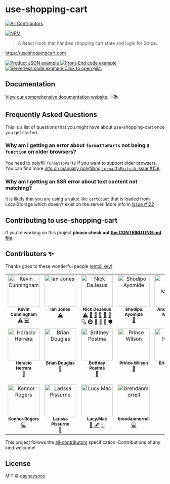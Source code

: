 # use-shopping-cart
<!-- ALL-CONTRIBUTORS-BADGE:START - Do not remove or modify this section -->
[![All Contributors](https://img.shields.io/badge/all_contributors-18-orange.svg?style=flat-square)](#contributors-)
<!-- ALL-CONTRIBUTORS-BADGE:END -->

[![NPM](https://img.shields.io/npm/v/use-shopping-cart.svg?style=flat-square)](https://www.npmjs.com/package/use-shopping-cart)

> A React Hook that handles shopping cart state and logic for Stripe.

https://useshoppingcart.com

[
![Product JSON example](/assets/products.png)
![Front-End code example](/assets/front-end.png)
![Serverless code example](/assets/serverless.png)
Click to open gist.
](https://gist.github.com/andria-dev/f4d395b104a06e8df44e009440247856)

## Documentation

[View our comprehensive documentation website.](https://useshoppingcart.com) ✨📚

## Frequently Asked Questions

This is a list of questions that you might have about use-shopping-cart once you get started.

### Why am I getting an error about `formatToParts` not being a `function` on older browsers?

You need to polyfill `formatToParts` if you want to support older browsers. You can find more [info on manually polyfilling `formatToParts` in issue #158](https://github.com/dayhaysoos/use-shopping-cart/issues/158).

### Why am I getting an SSR error about text content not matching?

It is likely that you are using a value like `cartCount` that is loaded from LocalStorage which doesn't exist on the server. More info in [issue #122](https://github.com/dayhaysoos/use-shopping-cart/issues/122)

## Contributing to use-shopping-cart

If you're working on this project **please check out
[the CONTRIBUTING.md file](https://github.com/dayhaysoos/use-shopping-cart/blob/master/use-shopping-cart/CONTRIBUTING.md)**.

## Contributors ✨

Thanks goes to these wonderful people ([emoji key](https://allcontributors.org/docs/en/emoji-key)):
<!-- ALL-CONTRIBUTORS-LIST:START - Do not remove or modify this section -->
<!-- prettier-ignore-start -->
<!-- markdownlint-disable -->
<table>
  <tbody>
    <tr>
      <td align="center" valign="top" width="14.28%"><a href="http://www.kevincunningham.co.uk"><img src="https://avatars3.githubusercontent.com/u/8320213?v=4?s=100" width="100px;" alt="Kevin Cunningham"/><br /><sub><b>Kevin Cunningham</b></sub></a><br /><a href="https://github.com/dayhaysoos/use-shopping-cart/commits?author=doingandlearning" title="Tests">⚠️</a> <a href="https://github.com/dayhaysoos/use-shopping-cart/commits?author=doingandlearning" title="Code">💻</a></td>
      <td align="center" valign="top" width="14.28%"><a href="https://ianjones.us/"><img src="https://avatars2.githubusercontent.com/u/4407263?v=4?s=100" width="100px;" alt="Ian Jones"/><br /><sub><b>Ian Jones</b></sub></a><br /><a href="https://github.com/dayhaysoos/use-shopping-cart/commits?author=theianjones" title="Tests">⚠️</a></td>
      <td align="center" valign="top" width="14.28%"><a href="https://github.com/dayhaysoos"><img src="https://avatars3.githubusercontent.com/u/1852675?v=4?s=100" width="100px;" alt="Nick DeJesus"/><br /><sub><b>Nick DeJesus</b></sub></a><br /><a href="https://github.com/dayhaysoos/use-shopping-cart/commits?author=dayhaysoos" title="Tests">⚠️</a> <a href="#blog-dayhaysoos" title="Blogposts">📝</a> <a href="#business-dayhaysoos" title="Business development">💼</a> <a href="https://github.com/dayhaysoos/use-shopping-cart/issues?q=author%3Adayhaysoos" title="Bug reports">🐛</a> <a href="#data-dayhaysoos" title="Data">🔣</a> <a href="https://github.com/dayhaysoos/use-shopping-cart/commits?author=dayhaysoos" title="Documentation">📖</a> <a href="#fundingFinding-dayhaysoos" title="Funding Finding">🔍</a> <a href="#infra-dayhaysoos" title="Infrastructure (Hosting, Build-Tools, etc)">🚇</a> <a href="#projectManagement-dayhaysoos" title="Project Management">📆</a> <a href="#question-dayhaysoos" title="Answering Questions">💬</a> <a href="https://github.com/dayhaysoos/use-shopping-cart/pulls?q=is%3Apr+reviewed-by%3Adayhaysoos" title="Reviewed Pull Requests">👀</a> <a href="#security-dayhaysoos" title="Security">🛡️</a></td>
      <td align="center" valign="top" width="14.28%"><a href="http://shodipoayomide.com"><img src="https://avatars2.githubusercontent.com/u/20538832?v=4?s=100" width="100px;" alt="Shodipo Ayomide"/><br /><sub><b>Shodipo Ayomide</b></sub></a><br /><a href="https://github.com/dayhaysoos/use-shopping-cart/commits?author=Developerayo" title="Documentation">📖</a></td>
      <td align="center" valign="top" width="14.28%"><a href="http://appbureauet.dk"><img src="https://avatars1.githubusercontent.com/u/167574?v=4?s=100" width="100px;" alt="Anders Bech Mellson"/><br /><sub><b>Anders Bech Mellson</b></sub></a><br /><a href="https://github.com/dayhaysoos/use-shopping-cart/commits?author=mellson" title="Code">💻</a></td>
      <td align="center" valign="top" width="14.28%"><a href="https://thorweb.dev"><img src="https://avatars0.githubusercontent.com/u/23213994?v=4?s=100" width="100px;" alt="Thor 雷神"/><br /><sub><b>Thor 雷神</b></sub></a><br /><a href="https://github.com/dayhaysoos/use-shopping-cart/commits?author=thorsten-stripe" title="Documentation">📖</a> <a href="https://github.com/dayhaysoos/use-shopping-cart/commits?author=thorsten-stripe" title="Code">💻</a> <a href="https://github.com/dayhaysoos/use-shopping-cart/commits?author=thorsten-stripe" title="Tests">⚠️</a></td>
      <td align="center" valign="top" width="14.28%"><a href="https://ryan.warner.codes"><img src="https://avatars2.githubusercontent.com/u/1595979?v=4?s=100" width="100px;" alt="Ryan Warner"/><br /><sub><b>Ryan Warner</b></sub></a><br /><a href="https://github.com/dayhaysoos/use-shopping-cart/commits?author=RyanWarner" title="Documentation">📖</a></td>
    </tr>
    <tr>
      <td align="center" valign="top" width="14.28%"><a href="http://horacioh.com"><img src="https://avatars3.githubusercontent.com/u/725120?v=4?s=100" width="100px;" alt="Horacio Herrera"/><br /><sub><b>Horacio Herrera</b></sub></a><br /><a href="https://github.com/dayhaysoos/use-shopping-cart/commits?author=horacioh" title="Documentation">📖</a></td>
      <td align="center" valign="top" width="14.28%"><a href="https://bdougie.live"><img src="https://avatars2.githubusercontent.com/u/5713670?v=4?s=100" width="100px;" alt="Brian Douglas"/><br /><sub><b>Brian Douglas</b></sub></a><br /><a href="https://github.com/dayhaysoos/use-shopping-cart/commits?author=bdougie" title="Documentation">📖</a></td>
      <td align="center" valign="top" width="14.28%"><a href="https://bdesigned.netlify.com/"><img src="https://avatars2.githubusercontent.com/u/45889730?v=4?s=100" width="100px;" alt="Brittney Postma"/><br /><sub><b>Brittney Postma</b></sub></a><br /><a href="https://github.com/dayhaysoos/use-shopping-cart/commits?author=brittneypostma" title="Documentation">📖</a></td>
      <td align="center" valign="top" width="14.28%"><a href="https://prince.dev"><img src="https://avatars1.githubusercontent.com/u/8431042?v=4?s=100" width="100px;" alt="Prince Wilson"/><br /><sub><b>Prince Wilson</b></sub></a><br /><a href="https://github.com/dayhaysoos/use-shopping-cart/commits?author=maxcell" title="Documentation">📖</a></td>
      <td align="center" valign="top" width="14.28%"><a href="https://www.erichowey.dev/"><img src="https://avatars.githubusercontent.com/u/204841?v=4?s=100" width="100px;" alt="Eric Howey"/><br /><sub><b>Eric Howey</b></sub></a><br /><a href="https://github.com/dayhaysoos/use-shopping-cart/commits?author=ehowey" title="Documentation">📖</a> <a href="#plugin-ehowey" title="Plugin/utility libraries">🔌</a></td>
      <td align="center" valign="top" width="14.28%"><a href="https://github.com/hideokamoto-stripe"><img src="https://avatars.githubusercontent.com/u/95597878?v=4?s=100" width="100px;" alt="Hidetaka Okamoto"/><br /><sub><b>Hidetaka Okamoto</b></sub></a><br /><a href="https://github.com/dayhaysoos/use-shopping-cart/commits?author=hideokamoto-stripe" title="Code">💻</a></td>
      <td align="center" valign="top" width="14.28%"><a href="https://github.com/andria-dev"><img src="https://avatars.githubusercontent.com/u/19195374?v=4?s=100" width="100px;" alt="Andria Brown"/><br /><sub><b>Andria Brown</b></sub></a><br /><a href="https://github.com/dayhaysoos/use-shopping-cart/commits?author=andria-dev" title="Tests">⚠️</a> <a href="https://github.com/dayhaysoos/use-shopping-cart/commits?author=andria-dev" title="Code">💻</a> <a href="https://github.com/dayhaysoos/use-shopping-cart/commits?author=andria-dev" title="Documentation">📖</a> <a href="https://github.com/dayhaysoos/use-shopping-cart/issues?q=author%3Aandria-dev" title="Bug reports">🐛</a> <a href="#example-andria-dev" title="Examples">💡</a> <a href="#infra-andria-dev" title="Infrastructure (Hosting, Build-Tools, etc)">🚇</a> <a href="#maintenance-andria-dev" title="Maintenance">🚧</a> <a href="#ideas-andria-dev" title="Ideas, Planning, & Feedback">🤔</a> <a href="#question-andria-dev" title="Answering Questions">💬</a> <a href="https://github.com/dayhaysoos/use-shopping-cart/pulls?q=is%3Apr+reviewed-by%3Aandria-dev" title="Reviewed Pull Requests">👀</a></td>
    </tr>
    <tr>
      <td align="center" valign="top" width="14.28%"><a href="https://konnorrogers.com"><img src="https://avatars.githubusercontent.com/u/26425882?v=4?s=100" width="100px;" alt="Konnor Rogers"/><br /><sub><b>Konnor Rogers</b></sub></a><br /><a href="https://github.com/dayhaysoos/use-shopping-cart/commits?author=KonnorRogers" title="Code">💻</a></td>
      <td align="center" valign="top" width="14.28%"><a href="https://github.com/larissapissurno"><img src="https://avatars.githubusercontent.com/u/8760873?v=4?s=100" width="100px;" alt="Larissa Pissurno"/><br /><sub><b>Larissa Pissurno</b></sub></a><br /><a href="https://github.com/dayhaysoos/use-shopping-cart/commits?author=larissapissurno" title="Documentation">📖</a></td>
      <td align="center" valign="top" width="14.28%"><a href="http://linkedin.com/in/lucymacartney"><img src="https://avatars.githubusercontent.com/u/64803272?v=4?s=100" width="100px;" alt="Lucy Mac"/><br /><sub><b>Lucy Mac</b></sub></a><br /><a href="https://github.com/dayhaysoos/use-shopping-cart/commits?author=lmac-1" title="Documentation">📖</a> <a href="#content-lmac-1" title="Content">🖋</a> <a href="#example-lmac-1" title="Examples">💡</a></td>
      <td align="center" valign="top" width="14.28%"><a href="https://github.com/brendanmorrell"><img src="https://avatars.githubusercontent.com/u/14864397?v=4?s=100" width="100px;" alt="brendanmorrell"/><br /><sub><b>brendanmorrell</b></sub></a><br /><a href="https://github.com/dayhaysoos/use-shopping-cart/commits?author=brendanmorrell" title="Code">💻</a></td>
    </tr>
  </tbody>
</table>

<!-- markdownlint-restore -->
<!-- prettier-ignore-end -->

<!-- ALL-CONTRIBUTORS-LIST:END -->

This project follows the [all-contributors](https://github.com/all-contributors/all-contributors) specification. Contributions of any kind welcome!

## License

MIT © [dayhaysoos](https://github.com/dayhaysoos)
